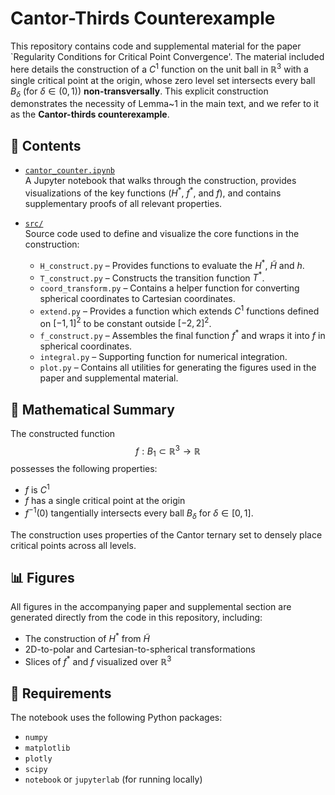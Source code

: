 # Cantor-Thirds Counterexample

This repository contains code and supplemental material for the paper `Regularity Conditions for Critical Point Convergence'. The material included here details the construction of a $C^1$ function on the unit ball in $\mathbb{R}^3$ with a single critical point at the origin, whose zero level set intersects every ball $B_\delta$ (for $\delta \in (0,1)$) **non-transversally**. This explicit construction demonstrates the necessity of Lemma~1 in the main text, and we refer to it as the **Cantor-thirds counterexample**.

## 📁 Contents

- [`cantor_counter.ipynb`](cantor_counter.ipynb)  
  A Jupyter notebook that walks through the construction, provides visualizations of the key functions ($H^*$, $f^*$, and $f$), and contains supplementary proofs of all relevant properties.

- [`src/`](src/)  
  Source code used to define and visualize the core functions in the construction:
  
  - `H_construct.py` – Provides functions to evaluate the $H^\ast$, $\tilde{H}$ and $h$.
  - `T_construct.py` – Constructs the transition function $T^\ast$.
  - `coord_transform.py` – Contains a helper function for converting spherical coordinates to Cartesian coordinates.
  - `extend.py` – Provides a function which extends $C^1$ functions defined on $[-1,1]^2$ to be constant outside $[-2,2]^2$.
  - `f_construct.py` – Assembles the final function $f^\ast$ and wraps it into $f$ in spherical coordinates.
  - `integral.py` – Supporting function for numerical integration.
  - `plot.py` – Contains all utilities for generating the figures used in the paper and supplemental material.

## 📜 Mathematical Summary

The constructed function  
$$f : B_1 \subset \mathbb{R}^3 \rightarrow \mathbb{R}$$ possesses the following properties:
- $f$ is $C^1$
- $f$ has a single critical point at the origin
- $f^{-1}(0)$ tangentially intersects every ball $B_\delta$ for $\delta \in [0,1]$.

The construction uses properties of the Cantor ternary set to densely place critical points across all levels.

## 📊 Figures

All figures in the accompanying paper and supplemental section are generated directly from the code in this repository, including:
- The construction of $H^*$ from $\tilde{H}$
- 2D-to-polar and Cartesian-to-spherical transformations
- Slices of $f^*$ and $f$ visualized over $\mathbb{R}^3$

## 🔧 Requirements

The notebook uses the following Python packages:
- `numpy`
- `matplotlib`
- `plotly`
- `scipy`
- `notebook` or `jupyterlab` (for running locally)
